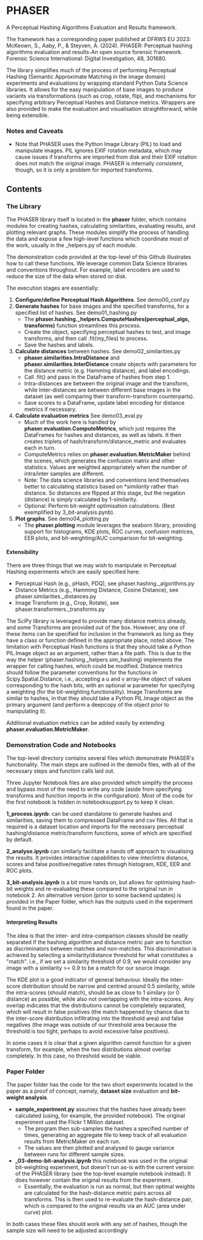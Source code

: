 # PHASER
A Perceptual Hashing Algorithms Evaluation and Results framework.

The framework has a corresponding paper published at DFRWS EU 2023:
McKeown, S., Aaby, P., & Steyven, A. (2024). PHASER: Perceptual hashing algorithms evaluation and results-An open source forensic framework. Forensic Science International: Digital Investigation, 48, 301680.

The library simplifies much of the process of performing Perceptual Hashing (Semantic Approximate Matching in the image domain) experiments and evaluations by wrapping standard Python Data Science libraries. It allows for the easy manipulation of base images to produce variants via transformations (such as crop, rotate, flip), and mechanisms for specifying arbitrary Perceptual Hashes and Distance metrics.
Wrappers are also provided to make the evaluation and visualisation straightforward, while being extensible.

### Notes and Caveats
- Note that PHASER uses the Python Image Library (PIL) to load and manipulate images. PIL ignores EXIF rotation metadata, which may cause issues if transforms are imported from disk and their EXIF rotation does not match the original image. PHASER is internally consistent, though, so it is only a problem for imported transforms.

## Contents

### The Library

The PHASER library itself is located in the **phaser** folder, which contains modules for creating hashes, calculating similarities, evaluating results, and plotting relevant graphs. 
These modules simplify the process of handling the data and expose a few high-level functions which coordinate most of the work, usually in the _helpers.py of each module.

The demonstration code provided at the top-level of this Github illustrates how to call these functions. We leverage common Data Science libraries and conventions throughout. For example, label encoders are used to reduce the size of the data when stored on disk.

The execution stages are essentially:
1. **Configure/define Perceptual Hash Algorithms**. See demo00_conf.py
2. **Generate hashes** for base images and the specified transforms, for a specified list of hashes. See demo01_hashing.py
	- The **phaser.hashing._helpers.ComputeHashes(perceptual_algs, transforms)** function streamlines this process. 
	- Create the object, specifying perceptual hashes to test, and image transforms, and then call .fit(my_files) to process.
	- Save the hashes and labels.
3. **Calculate distances** between hashes. See demo02_similarities.py
	- **phaser.similarities.IntraDistance** and **phaser.similarities.InterDistance** create objects with parameters for the distance metric (e.g. Hamming distance), and label encodings.
	- Call .fit() and pass in the DataFrame of hashes from step 1.
	- Intra-distances are between the original image and the transform, while Inter-distances are between different base images in the dataset (as well comparing their transform-transform counterparts).
	- Save scores to a DataFrame, update label encoding for distance metrics if necessary.
4. **Calculate evaluation metrics** See demo03_eval.py
	- Much of the work here is handled by **phaser.evaluation.ComputeMetrics**, which just requires the DataFrames for hashes and distances, as well as labels. It then creates triplets of hash/transform/distance_metric and evaluates each in turn.
	-  ComputeMetrics relies on **phaser.evaluation.MetricMaker** behind the scenes, which generates the confusion matrix and other statistics. Values are weighted appropriately when the number of intra/inter samples are different.
	- Note: The data science libraries and conventions lend themselves better to calculating statistics based on **similarity* rather than distance. So distances are flipped at this stage, but the negation (distance) is simply calculated by 1-similarity.
	- Optional: Perform bit-weight optimisation calculations. (Best exemplified by 3_bit-analysis.pynb).
5. **Plot graphs**. See demo04_plotting.py
	- The **phaser.plotting** module leverages the seaborn library, providing support for histograms, KDE plots, ROC  curves, confusion matrices, EER plots, and bit-weighting/AUC comparison for bit-weighting.

#### Extensibility
There are three things that we may wish to manipulate in Perceptual Hashing experiments which are easily specified here:

- Perceptual Hash (e.g., pHash, PDQ), see phaser.hashing._algorithms.py
- Distance Metrics (e.g., Hamming Distance, Cosine Distance), see phaser.similarities._distances.py
- Image Transform (e.g., Crop, Rotate), see phaser.transformers._transforms.py

The SciPy library is leveraged to provide many distance metrics already, and some Transforms are provided out of the box. However, any one of these items can be specified for inclusion in the framework as long as they have a class or function defined in the appropriate place, noted above.
The limitation with Perceptual Hash functions is that they should take a Python PIL.Image object as an argument, rather than a file path. This is due to the way the helper (phaser.hashing._helpers.sim_hashing) implements the wrapper for calling hashes, which could be modified.
Distance metrics should follow the parameter conventions for the functions in Scipy.Spatial.Distance, i.e., accepting a u and v array-like object of values corresponding to the hash bits, with an optional w parameter for specifying a weighting (for the bit-weighting functionality).
Image Transforms are similar to hashes, in that they should take a Python PIL.Image object as the primary argument (and perform a deepcopy of the object prior to manipulating it).

Additional evaluation metrics can be added easily by extending **phaser.evaluation.MetricMaker**.

### Demonstration Code and Notebooks

The top-level directory contains several files which demonstrate PHASER's functionality. The main steps are outlined in the demo0x files, with all of the necessary steps and function calls laid out.

Three Jupyter Notebook files are also provided which simplify the process and bypass most of the need to write any code (aside from specifying transforms and function imports in the configuration). Most of the code for the first notebook is hidden in notebooksupport.py to keep it clean.

**1_process.ipynb**: can be used standalone to generate hashes and similarities, saving them to compressed DataFrame and csv files. All that is required is a dataset location and imports for the necessary perceptual hashing/distance metric/transform functions, some of which are specified by default.

**2_analyse.ipynb**  can similarly facilitate a hands off approach to visualising the results. It provides interactive capabilities to view inter/intra distance, scores and false positive/negative rates through histogram, KDE, EER and ROC plots.

**3_bit-analysis.ipynb** is a bit more hands on, but allows for optimising hash-bit weights and re-evaluating these compared to the original run in notebook 2.
An alternative version (prior to some backend updates) is provided in the Paper folder, which has the outputs used in the experiment found in the paper.

#### Interpreting Results
The idea is that the inter- and intra-comparison classes should be neatly separated if the hashing  algorithm and distance metric pair are to function as discriminators between matches and non-matches. This discrimination is achieved by selecting a similarity/distance threshold for what constitutes a "match". i.e., if we set a similarity threshold of 0.9, we would consider any image with a similarity >= 0.9 to be a match for our source image.

The KDE plot is a good indicator of general behaviour. Ideally the inter-score distribution should be narrow and centred around 0.5 similarity, while the intra-scores (should match), should be as close to 1 similary (or 0 distance) as possible, while also not overlapping with the intra-scores.
Any overlap indicates that the distributions cannot be completely separated, which will result in false positives (the match happened by chance due to the inter-score distribution infiltrating into the threshold area) and false negatives (the image was outside of our threshold area because the threshold is too tight, perhaps to avoid excessive false positives).

In some cases it is clear that a given algorithm cannot function for a given transform, for example, when the two distributions almost overlap completely. In this case, no threshold would be viable.

### Paper Folder

The paper folder has the code for the two short experiments located in the paper as a proof of concept, namely, **dataset size** evaluation and **bit-weight analysis**.

- **sample_experiment.py** assumes that the hashes have already been calculated (using, for example, the provided notebook). The original experiment used the Flickr 1 Million dataset.
	- The program then sub-samples the hashes a specified number of times, generating an aggregate file to keep track of all evaluation results from MetricMaker on each run.
	- The values are then plotted and analysed to gauge variance between runs for different sample sizes.
- **_03-demo-bit-analysis.ipynb** this notebook was used in the original bit-weighting experiment, but doesn't run as-is with the current version of the PHASER library (see the top-level example notebook instead). It does however contain the original results from the experiment.
	- Essentially, the evaluation is run as normal, but then optimal weights are calculated for the hash-distance metric pairs across all transforms. This is then used to re-evaluate the hash-distance pair, which is compared to the original results via an AUC (area under curve) plot.

In both cases these files should work with any set of hashes, though the sample size will need to be adjusted accordingly

